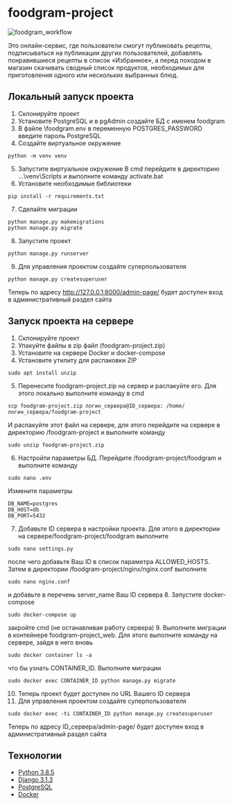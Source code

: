 # foodgram-project

![foodgram_workflow](https://github.com/work-development/foodgram-project/workflows/foodgram_workflow/badge.svg)

Это онлайн-сервис, где пользователи смогут публиковать рецепты, подписываться на публикации других пользователей, добавлять понравившиеся рецепты в список «Избранное», а перед походом в магазин скачивать сводный список продуктов, необходимых для приготовления одного или нескольких выбранных блюд.


## Локальный запуск проекта
1. Склонируйте проект
2. Установите PostgreSQL и в pgAdmin создайте БД с именем foodgram
3. В файле \foodgram\.env в переменную POSTGRES_PASSWORD введите пароль PostgreSQL
4. Создайте виртуальное окружение 
```
python -m venv venv
```
5. Запустите виртуальное окружение
В cmd перейдите в директорию ...\venv\Scripts и выполните команду activate.bat
6. Установите необходимые библиотеки  
```
pip install -r requirements.txt
``` 
7. Сделайте миграции
```
python manage.py makemigrations
python manage.py migrate
```
8. Запустите проект
```
python manage.py runserver
```
9. Для управления проектом создайте суперпользователя
```
python manage.py createsuperuser
```
Теперь по адресу http://127.0.0.1:8000/admin-page/ будет доступен вход в административный раздел сайта

## Запуск проекта на сервере
1. Склонируйте проект
2. Упакуйте файлы в zip файл (foodgram-project.zip)
3. Установите на сервере Docker и docker-compose
4. Установите утилиту для распаковки ZIP
```
sudo apt install unzip
```
5. Перенесите foodgram-project.zip на сервер и распакуйте его. Для этого локально выполните команду в cmd
```
scp foodgram-project.zip логин_сервера@ID_сервера: /home/логин_сервера/foodgram-project
```
И распакуйте этот файл на сервере, для этого перейдите на сервере в директорию /foodgram-project и выполните команду
```
sudo unzip foodgram-project.zip
```
6. Настройти параметры БД. Перейдите /foodgram-project/foodgram и выполните команду
```
sudo nano .env
```
Измените параметры
```
DB_NAME=postgres
DB_HOST=db
DB_PORT=5432
```
7. Добавьте ID сервера в настройки проекта. Для этого в директории на сервере/foodgram-project/foodgram выполните
```
sudo nano settings.py
```
после чего добавьте Ваш ID в список параметра ALLOWED_HOSTS. Затем в директории /foodgram-project/nginx/nginx.conf выполните
```
sudo nano nginx.conf
```
и добавьте в перечень server_name Ваш ID сервера
8. Запустите docker-compose
```
sudo docker-compose up
```
закройте cmd (не останавливая работу сервера)
9. Выполните миграции в контейнере foodgram-project_web. Для этого выполните команду на сервере, зайдя в него вновь 
```
sudo docker container ls -a
```
что бы узнать CONTAINER_ID. Выполните миграции
```
sudo docker exec CONTAINER_ID python manage.py migrate
```
10. Теперь проект будет доступен по URL Вашего ID сервера
11. Для управления проектом создайте суперпользователя
```
sudo docker exec -ti CONTAINER_ID python manage.py createsuperuser
```
Теперь по адресу ID_сервера/admin-page/ будет доступен вход в административный раздел сайта


## Технологии
* [Python 3.8.5](https://www.python.org/)
* [Django 3.1.3](https://www.djangoproject.com/)
* [PostgreSQL](https://www.postgresql.org/)
* [Docker](https://www.docker.com/)

